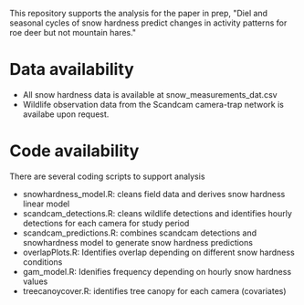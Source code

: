 This repository supports the analysis for the paper in prep, "Diel and seasonal cycles of snow hardness predict changes in activity patterns for roe deer but not mountain hares."

# Data availability 

- All snow hardness data is available at snow_measurements_dat.csv
- Wildlife observation data from the Scandcam camera-trap network is availabe upon request. 

# Code availability
  
There are several coding scripts to support analysis 
- snowhardness_model.R: cleans field data and derives snow hardness linear model
- scandcam_detections.R: cleans wildlife detections and identifies hourly detections for each camera for study period
- scandcam_predictions.R: combines scandcam detections and snowhardness model to generate snow hardness predictions 
- overlapPlots.R: Identifies overlap depending on different snow hardness conditions
- gam_model.R: Idenifies frequency depending on hourly snow hardness values
- treecanoycover.R: identifies tree canopy for each camera (covariates)
